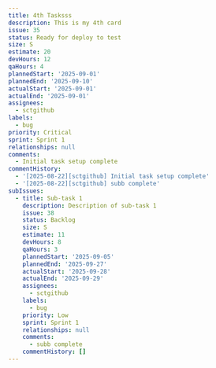 ```yaml
---
title: 4th Tasksss
description: This is my 4th card
issue: 35
status: Ready for deploy to test
size: S
estimate: 20
devHours: 12
qaHours: 4
plannedStart: '2025-09-01'
plannedEnd: '2025-09-10'
actualStart: '2025-09-01'
actualEnd: '2025-09-01'
assignees:
  - sctgithub
labels:
  - bug
priority: Critical
sprint: Sprint 1
relationships: null
comments:
  - Initial task setup complete
commentHistory:
  - '[2025-08-22][sctgithub] Initial task setup complete'
  - '[2025-08-22][sctgithub] subb complete'
subIssues:
  - title: Sub-task 1
    description: Description of sub-task 1
    issue: 38
    status: Backlog
    size: S
    estimate: 11
    devHours: 8
    qaHours: 3
    plannedStart: '2025-09-05'
    plannedEnd: '2025-09-27'
    actualStart: '2025-09-28'
    actualEnd: '2025-09-29'
    assignees:
      - sctgithub
    labels:
      - bug
    priority: Low
    sprint: Sprint 1
    relationships: null
    comments:
      - subb complete
    commentHistory: []
---
```


